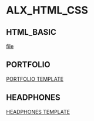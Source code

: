 # ALX_HTML_CSS
## HTML_BASIC 
[file](https://Mohammad-Echaary.github.io/alx_html_css/html_basic/index.html)
## PORTFOLIO
[PORTFOLIO TEMPLATE](https://www.example.com/my%20great%20page)
## HEADPHONES
[HEADPHONES TEMPLATE](https://www.example.com/my%20great%20page)

